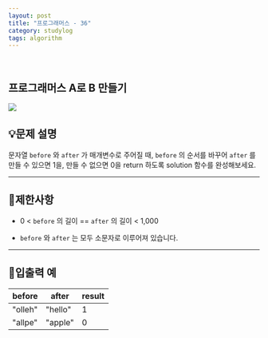 ```yaml
---
layout: post
title: "프로그래머스 - 36"
category: studylog
tags: algorithm
---
```


<br>

## 프로그래머스 A로 B 만들기


![](https://velog.velcdn.com/images/dlsdud9098/post/e1464da6-734f-4172-a5d3-8df73b71a328/image.png)
## 💡문제 설명
문자열 ```before```
와 ```after```
가 매개변수로 주어질 때, ```before```
의 순서를 바꾸어 ```after```
를 만들 수 있으면 1을, 만들 수 없으면 0을 return 하도록 solution 함수를 완성해보세요.


---




## 🚫제한사항


* 0 &lt; ```before```
의 길이 == ```after```
의 길이 &lt; 1,000




* ```before```
와 ```after```
는 모두 소문자로 이루어져 있습니다.




---




## 🔢입출력 예




<table><thead><tr><th>before</th><th>after</th><th>result</th></tr></thead><tbody><tr><td>"olleh"</td><td>"hello"</td><td>1</td></tr><tr><td>"allpe"</td><td>"apple"</td><td>0</td></tr></tbody>
</table>
